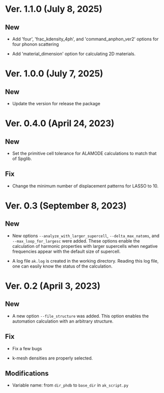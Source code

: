 
# Ver. 1.1.0 (July 8, 2025)

## New

- Add 'four', 'frac_kdensity_4ph', and 'command_anphon_ver2' options for four phonon scattering

- Add 'material_dimension' option for calculating 2D materials.


# Ver. 1.0.0 (July 7, 2025)

## New

- Update the version for release the package

# Ver. 0.4.0 (April 24, 2023)

## New

- Set the primitive cell tolerance for ALAMODE calculations to match that of Spglib.

## Fix

- Change the minimum number of displacement patterns for LASSO to 10.

# Ver. 0.3 (September 8, 2023)

## New

- New options ``--analyze_with_larger_supercell``, ``--delta_max_natoms``, and ``--max_loop_for_largesc`` were added.
These options enable the calculation of harmonic properties with larger supercells when negative frequencies appear with the default size of supercell.

- A log file ``ak.log`` is created in the working directory. Reading this log file, one can easily know the status of the calculation.

# Ver. 0.2 (April 3, 2023)

## New

- A new option ``--file_structure`` was added. This option enables the automation calculation with an arbitrary structure.

## Fix

- Fix a few bugs

- k-mesh densities are properly selected.

## Modifications

- Variable name: from ``dir_phdb`` to ``base_dir`` in ``ak_script.py``

